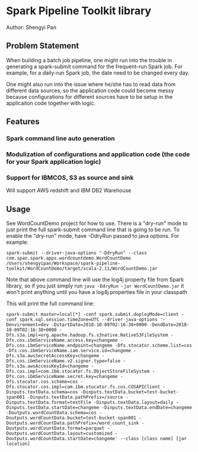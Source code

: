 # Spark Pipeline Toolkit library

Author: Shengyi Pan

## Problem Statement
When building a batch job pipeline, one might run into the trouble in generating a spark-submit command for the frequent-run Spark job. For example, for a daily-run Spark job, the date need to be changed every day.

One might also run into the issue where he/she has to read data from different data sources, so the application code could become messy because configurations for different sources have to be setup in the applicaiton code together with logic.

## Features
### Spark command line auto generation

### Modulization of configurations and application code (the code for your Spark application logic)

### Support for IBMCOS, S3 as source and sink
Will support AWS redshift and IBM DB2 Warehouse

## Usage
See WordCountDemo project for how to use.
There is a "dry-run" mode to just print the full spark-submit command line that is going to be run.
To enable the "dry-run" mode, have -DdryRun passed to java options.
For example:
```
spark-submit --driver-java-options "-DdryRun" --class com.span.spark.apps.wordcountdemo.WordCountDemo /Users/shengyipan/Workspace/spark-pipeline-toolkit/WordCountDemo/target/scala-2.11/WordCountDemo.jar
```

Note that above command line will use the log4j property file from Spark library, so if you just simply run ```java -DdryRun -jar WordCountDemo.jar``` it won't print anything until you have a log4j.properties file in your classpath

This will print the full command line:
```
spark-submit master=local[*] -conf spark.submit.deployMode=client -conf spark.sql.session.timeZone=UTC --driver-java-options '-Denvironment=dev -DstartDate=2018-10-09T02:16:38+0000 -DendDate=2018-10-09T02:16:38+0000 -Dfs.s3a.impl=org.apache.hadoop.fs.s3native.NativeS3FileSystem -Dfs.cos.ibmServiceName.access.key=changeme -Dfs.cos.ibmServiceName.endpoint=changeme -Dfs.stocator.scheme.list=cos -Dfs.cos.ibmServiceName.iam.service.id=changeme -Dfs.s3a.awsSecretAccessKey=changeme -Dfs.cos.ibmServiceName.v2.signer.type=false -Dfs.s3a.awsAccessKeyId=changeme -Dfs.cos.impl=com.ibm.stocator.fs.ObjectStoreFileSystem -Dfs.cos.ibmServiceName.secret.key=changeme -Dfs.stocator.cos.scheme=cos -Dfs.stocator.cos.impl=com.ibm.stocator.fs.cos.COSAPIClient -Dinputs.textData.schema=cos -Dinputs.textData.bucket=test-bucket-span001 -Dinputs.textData.pathPrefix=/source -Dinputs.textData.format=textFile -Dinputs.textData.layout=daily -Dinputs.textData.startDate=changeme -Dinputs.textData.endDate=changeme -Doutputs.wordCountData.schema=cos -Doutputs.wordCountData.bucket=test-bucket-span001 -Doutputs.wordCountData.pathPrefix=/word_count_sink -Doutputs.wordCountData.format=parquet -Doutputs.wordCountData.layout=customized -Doutputs.wordCountData.startDate=changeme' --class [class name] [jar location]
```
